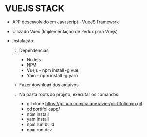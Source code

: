 # VUEJS STACK
- APP desenvolvido em Javascript - VueJS Framework
- Utlizado Vuex (Implementação de Redux para Vuejs)

- Instalação:
	- Dependencias: 
		- Nodejs
		- NPM
		- Vuejs - npm install -g vue
		- Yarn - npm install -g yarn

	- Fazer download dos arquivos
	- Na pasta roots do projeto, executar os comandos:
		- git clone https://github.com/caiquexavier/portifolioapp.git
		- cd portifolioapp/
		- npm install
		- yarn install
		- npm run build
		- npm run dev
